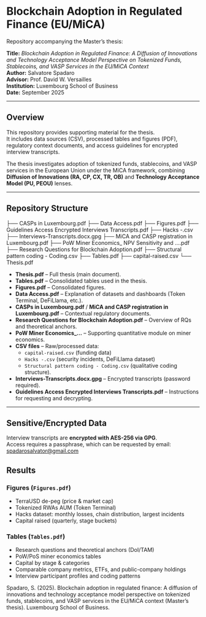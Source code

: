 # Blockchain Adoption in Regulated Finance (EU/MiCA)

Repository accompanying the Master’s thesis:

**Title:** *Blockchain Adoption in Regulated Finance: A Diffusion of Innovations and Technology Acceptance Model Perspective on Tokenized Funds, Stablecoins, and VASP Services in the EU/MiCA Context*  
**Author:** Salvatore Spadaro  
**Advisor:** Prof. David W. Versailles  
**Institution:** Luxembourg School of Business  
**Date:** September 2025  

---

## Overview
This repository provides supporting material for the thesis.  
It includes data sources (CSV), processed tables and figures (PDF), regulatory context documents, and access guidelines for encrypted interview transcripts.  

The thesis investigates adoption of tokenized funds, stablecoins, and VASP services in the European Union under the MiCA framework, combining **Diffusion of Innovations (RA, CP, CX, TR, OB)** and **Technology Acceptance Model (PU, PEOU)** lenses.

---

## Repository Structure

├── CASPs in Luxembourg.pdf
├── Data Access.pdf
├── Figures.pdf
├── Guidelines Access Encrypted Interviews Transcripts.pdf
├── Hacks -.csv
├── Interviews-Transcripts.docx.gpg
├── MiCA and CASP registration in Luxembourg.pdf
├── PoW Miner Economics_ NPV Sensitivity and ….pdf
├── Research Questions for Blockchain Adoption.pdf
├── Structural pattern coding - Coding.csv
├── Tables.pdf
├── capital-raised.csv
└── Thesis.pdf


- **Thesis.pdf** – Full thesis (main document).  
- **Tables.pdf** – Consolidated tables used in the thesis.  
- **Figures.pdf** – Consolidated figures.  
- **Data Access.pdf** – Explanation of datasets and dashboards (Token Terminal, DeFiLlama, etc.).  
- **CASPs in Luxembourg.pdf** / **MiCA and CASP registration in Luxembourg.pdf** – Contextual regulatory documents.  
- **Research Questions for Blockchain Adoption.pdf** – Overview of RQs and theoretical anchors.  
- **PoW Miner Economics_…** – Supporting quantitative module on miner economics.  
- **CSV files** – Raw/processed data:  
  - `capital-raised.csv` (funding data)  
  - `Hacks -.csv` (security incidents, DeFiLlama dataset)  
  - `Structural pattern coding - Coding.csv` (qualitative coding structure).  
- **Interviews-Transcripts.docx.gpg** – Encrypted transcripts (password required).  
- **Guidelines Access Encrypted Interviews Transcripts.pdf** – Instructions for requesting and decrypting.  

---

## Sensitive/Encrypted Data

Interview transcripts are **encrypted with AES-256 via GPG**.  
Access requires a passphrase, which can be requested by email: spadarosalvator@gmail.com

## Results

### Figures (`Figures.pdf`)
- TerraUSD de-peg (price & market cap)  
- Tokenized RWAs AUM (Token Terminal)  
- Hacks dataset: monthly losses, chain distribution, largest incidents  
- Capital raised (quarterly, stage buckets)  

### Tables (`Tables.pdf`)
- Research questions and theoretical anchors (DoI/TAM)  
- PoW/PoS miner economics tables  
- Capital by stage & categories  
- Comparable company metrics, ETFs, and public-company holdings  
- Interview participant profiles and coding patterns  


Spadaro, S. (2025). Blockchain adoption in regulated finance: A diffusion of innovations and
technology acceptance model perspective on tokenized funds, stablecoins, and VASP services
in the EU/MiCA context (Master’s thesis). Luxembourg School of Business.
